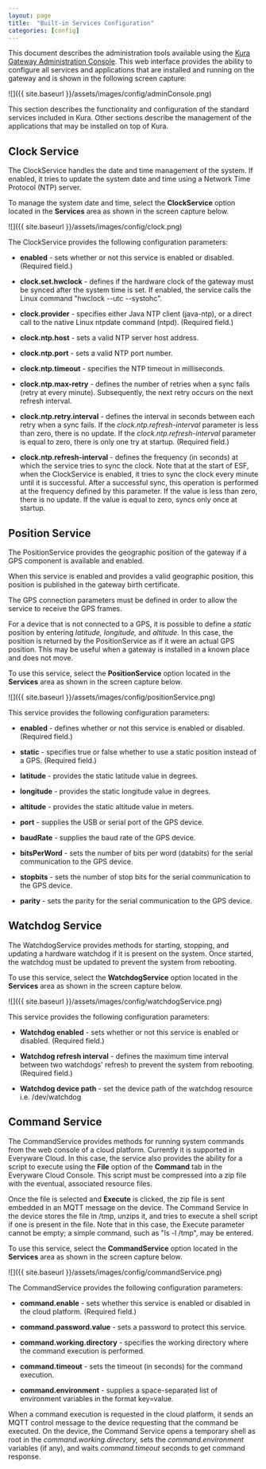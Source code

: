 ```yaml
---
layout: page
title:  "Built-in Services Configuration"
categories: [config]
---
```


This document describes the administration tools available using the [Kura Gateway Administration Console](console.html). This web interface provides the ability to configure all services and applications that are installed and running on the gateway and is shown in the following screen capture:

![]({{ site.baseurl }}/assets/images/config/adminConsole.png)

This section describes the functionality and configuration of the standard services included in Kura. Other sections describe the management of the applications that may be installed on top of Kura.

## Clock Service

The ClockService handles the date and time management of the system. If enabled, it tries to update the system date and time using a Network Time Protocol (NTP) server.

To manage the system date and time, select the **ClockService** option located in the **Services** area as shown in the screen capture below.

![]({{ site.baseurl }}/assets/images/config/clock.png)

The ClockService provides the following configuration parameters:

- **enabled** - sets whether or not this service is enabled or disabled. (Required field.)

- **clock.set.hwclock** - defines if the hardware clock of the gateway must be synced after the system time is set. If enabled, the service calls the Linux command "hwclock --utc --systohc".

- **clock.provider** - specifies either Java NTP client (java-ntp), or a direct call to the native Linux ntpdate command (ntpd). (Required field.)

- **clock.ntp.host** - sets a valid NTP server host address.

- **clock.ntp.port** - sets a valid NTP port number.

- **clock.ntp.timeout** - specifies the NTP timeout in milliseconds.

- **clock.ntp.max-retry** - defines the number of retries when a sync fails (retry at every minute). Subsequently, the next retry occurs on the next refresh interval.

- **clock.ntp.retry.interval** - defines the interval in seconds between each retry when a sync fails. If the _clock.ntp.refresh-interval_ parameter is less than zero, there is no update. If the _clock.ntp.refresh-interval_ parameter is equal to zero, there is only one try at startup. (Required field.)

- **clock.ntp.refresh-interval** - defines the frequency (in seconds) at which the service tries to sync the clock. Note that at the start of ESF, when the ClockService is enabled, it tries to sync the clock every minute until it is successful. After a successful sync, this operation is performed at the frequency defined by this parameter. If the value is less than zero, there is no update. If the value is equal to zero, syncs only once at startup.

## Position Service

The PositionService provides the geographic position of the gateway if a GPS component is available and enabled.

When this service is enabled and provides a valid geographic position, this position is published in the gateway birth certificate.

The GPS connection parameters must be defined in order to allow the service to receive the GPS frames.

For a device that is not connected to a GPS, it is possible to define a _static_ position by entering _latitude,_ _longitude,_ and _altitude._ In this case, the position is returned by the PositionService as if it were an actual GPS position. This may be useful when a gateway is installed in a known place and does not move.

To use this service, select the **PositionService** option located in the **Services** area as shown in the screen capture below.

![]({{ site.baseurl }}/assets/images/config/positionService.png)

This service provides the following configuration parameters:

- **enabled** - defines whether or not this service is enabled or disabled. (Required field.)

- **static** - specifies true or false whether to use a static position instead of a GPS. (Required field.)

- **latitude** - provides the static latitude value in degrees.

- **longitude** - provides the static longitude value in degrees.

- **altitude** - provides the static altitude value in meters.

- **port** - supplies the USB or serial port of the GPS device.

- **baudRate** - supplies the baud rate of the GPS device.

- **bitsPerWord** - sets the number of bits per word (databits) for the serial communication to the GPS device.

- **stopbits** - sets the number of stop bits for the serial communication to the GPS device.

- **parity** - sets the parity for the serial communication to the GPS device.

## Watchdog Service

The WatchdogService provides methods for starting, stopping, and updating a hardware watchdog if it is present on the system. Once started, the watchdog must be updated to prevent the system from rebooting.

To use this service, select the **WatchdogService** option located in the **Services** area as shown in the screen capture below.

![]({{ site.baseurl }}/assets/images/config/watchdogService.png)

This service provides the following configuration parameters:

- **Watchdog enabled** - sets whether or not this service is enabled or disabled. (Required field.)

- **Watchdog refresh interval** - defines the maximum time interval between two watchdogs' refresh to prevent the system from rebooting. (Required field.)

- **Watchdog device path** - set the device path of the watchdog resource i.e. /dev/watchdog

## Command Service

The CommandService provides methods for running system commands from the web console of a cloud platform. Currently it is supported in Everyware Cloud. In this case, the service also provides the ability for a script to execute using the **File** option of the **Command** tab in the Everyware Cloud Console. This script must be compressed into a zip file with the eventual, associated resource files.

Once the file is selected and **Execute** is clicked, the zip file is sent embedded in an MQTT message on the device. The  Command Service in the device stores the file in /tmp, unzips it, and tries to execute a shell script if one is present in the file. Note that in this case, the Execute parameter cannot be empty; a simple command, such as "ls -l /tmp", may be entered.

To use this service, select the **CommandService** option located in the **Services** area as shown in the screen capture below.

![]({{ site.baseurl }}/assets/images/config/commandService.png)

The CommandService provides the following configuration parameters:

- **command.enable** - sets whether this service is enabled or disabled in the cloud platform. (Required field.)

- **command.password.value** - sets a password to protect this service.

- **command.working.directory** - specifies the working directory where the command execution is performed.

- **command.timeout** - sets the timeout (in seconds) for the command execution.

- **command.environment** - supplies a space-separated list of environment variables in the format key=value.

When a command execution is requested in the cloud platform, it sends an MQTT control message to the device requesting that the command be executed. On the device, the Command Service opens a temporary shell as root in the _command.working.directory,_ sets the _command.environment_ variables (if any), and waits  _command.timeout_ seconds to get command response.
